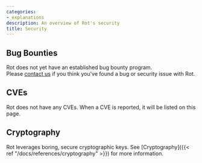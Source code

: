```yaml
---
categories:
- explanations
description: An overview of Rot's security
title: Security
---
```


## Bug Bounties

Rot does not yet have an established bug bounty program.  
Please [contact us](mailto:info@candid.dev?subject=Rot%20Bug) if you think you've found a bug or security issue with Rot.

## CVEs

Rot does not have any CVEs.  When a CVE is reported, it will be listed on this page.

## Cryptography

Rot leverages boring, secure cryptographic keys.  See [Cryptography]({{< ref "/docs/references/cryptography" >}}) for more information.
